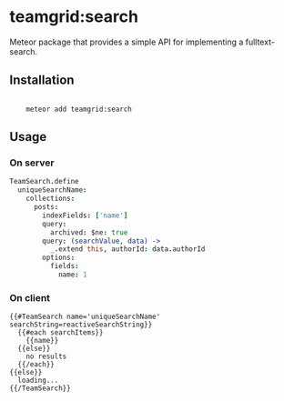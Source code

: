 # teamgrid:search
Meteor package that provides a simple API for implementing a fulltext-search.

## Installation
````

    meteor add teamgrid:search

````

## Usage

### On server
````coffee
TeamSearch.define
  uniqueSearchName:
    collections:
      posts:
        indexFields: ['name']
        query:
          archived: $ne: true
        query: (searchValue, data) ->
          _.extend this, authorId: data.authorId
        options:
          fields:
            name: 1
````

### On client
````blaze
{{#TeamSearch name='uniqueSearchName' searchString=reactiveSearchString}}
  {{#each searchItems}}
    {{name}}
  {{else}}
    no results
  {{/each}}
{{else}}
  loading...
{{/TeamSearch}}

````
